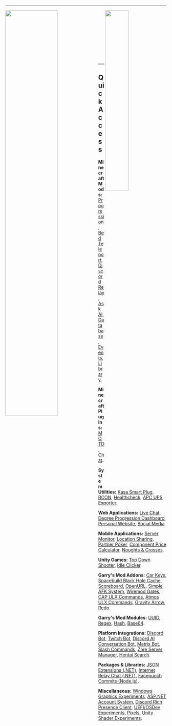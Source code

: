 <hr>

<img align="left" width="57%" src="https://github-readme-stats.vercel.app/api?username=viral32111&count_private=true&show_icons=true&include_all_commits=true&disable_animations=true&hide_border=true&hide_title=true&bg_color=00000000&cache_seconds=86400">
<img align="right" width="38%" src="https://github-readme-stats.vercel.app/api/top-langs/?username=viral32111&hide_border=true&hide_title=true&bg_color=00000000&text_color=3498db&langs_count=10&layout=compact&exclude_repo=gm_uuid&cache_seconds=86400&hide=lua,c%2B%2B,c,objective-c,m4">

<br><br><br><br><br><br><br><br><br><hr>

## Quick Access

**Minecraft Mods:** [Progression](https://github.com/viral32111/progression), [Bed Teleport](https://github.com/viral32111/bed-teleport), [Discord Relay](https://github.com/viral32111/discord-relay), [Ask AI](https://github.com/viral32111/ask-ai), [Database](https://github.com/viral32111/database), [Events](https://github.com/viral32111/events), [Library](https://github.com/viral32111/library).

**Minecraft Plugins:** [MOTD](https://github.com/viral32111/motd), [Chat](https://github.com/viral32111/chat).

**System Utilities:** [Kasa Smart Plug](https://github.com/viral32111/kasa-smart-plug), [RCON](https://github.com/viral32111/rcon), [Healthcheck](https://github.com/viral32111/healthcheck), [APC UPS Exporter](https://github.com/viral32111/apc-ups-exporter).

**Web Applications:**  [Live Chat](https://github.com/viral32111/LiveChat), [Degree Progression Dashboard](https://github.com/viral32111/degree-progression-dashboard), [Personal Website](https://github.com/viral32111/website), [Social Media](https://github.com/viral32111/social-media).

**Mobile Applications:** [Server Monitor](https://github.com/viral32111/LiveChat), [Location Sharing](https://github.com/viral32111/location-sharing), [Partner Poker](https://github.com/viral32111/PartnerPoker), [Component Price Calculator](https://github.com/viral32111/component-price-calculator), [Noughts & Crosses](https://github.com/viral32111/noughts-and-crosses).

**Unity Games:** [Top Down Shooter](https://github.com/viral32111/top-down-shooter), [Idle Clicker](https://github.com/viral32111/clicker).

**Garry's Mod Addons:** [Car Keys](https://github.com/viral32111/car-keys), [Spacebuild Black Hole Cache](https://github.com/viral32111/black-hole-cache), [Scoreboard](https://github.com/viral32111/virals-scoreboard), [OpenURL](https://github.com/viral32111/openurl), [Simple AFK System](https://github.com/viral32111/simple-afk-system), [Wiremod Gates](https://github.com/viral32111/gates), [CAP ULX Commands](https://github.com/viral32111/stargate-ulx-commands), [Atmos ULX Commands](https://github.com/viral32111/atmos-ulx-commands), [Gravity Arrow](https://github.com/viral32111/gravity-arrow), [Redo](https://github.com/viral32111/redo).

**Garry's Mod Modules:** [UUID](https://github.com/viral32111/gm_uuid), [Regex](https://github.com/viral32111/gm_regex), [Hash](https://github.com/viral32111/hash), [Base64](https://github.com/viral32111/gm_base64).

**Platform Integrations:** [Discord Bot](https://github.com/viral32111/discordbot), [Twitch Bot](https://github.com/viral32111/TwitchBot), [Discord AI Conversation Bot](https://github.com/viral32111/discord-conversation-bot), [Matrix Bot](https://github.com/viral32111/matrix-bot), [Slash Commands](https://github.com/viral32111/slashcommands), [Zare Server Manager](https://github.com/viral32111/zare), [Hentai Search](https://github.com/viral32111/hentai).

**Packages & Libraries:** [JSON Extensions (.NET)](https://github.com/viral32111/JsonExtensions), [Internet Relay Chat (.NET)](https://github.com/viral32111/InternetRelayChat), [Facepunch Commits (Node.js)](https://github.com/viral32111/facepunch-commits).

**Miscellaneous:** [Windows Graphics Experiments](https://github.com/viral32111/GraphicsExperiments), [ASP.NET Account System](https://github.com/viral32111/account-system), [Discord Rich Presence Client](https://github.com/viral32111/CustomRichPresence), [UEFI/OSDev Experiments](https://github.com/viral32111/uefi-experiments), [Pixels](https://github.com/viral32111/Pixels), [Unity Shader Experiments](https://github.com/viral32111/shaders).
